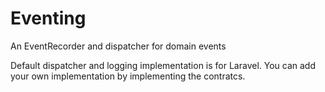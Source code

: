 # Eventing
An EventRecorder and dispatcher for domain events

Default dispatcher and logging implementation is for Laravel.
You can add your own implementation by implementing the contratcs.